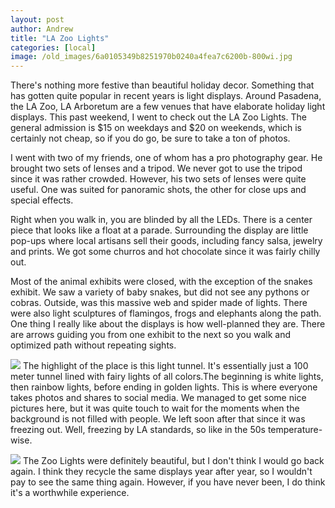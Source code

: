 ```yaml
---
layout: post
author: Andrew
title: "LA Zoo Lights"
categories: [local]
image: /old_images/6a0105349b8251970b0240a4fea7c6200b-800wi.jpg
---
```



There's nothing more festive than beautiful holiday decor. Something that has gotten quite popular in recent years is light displays. Around Pasadena, the LA Zoo, LA Arboretum are a few venues that have elaborate holiday light displays. This past weekend, I went to check out the LA Zoo Lights. The general admission is $15 on weekdays and $20 on weekends, which is certainly not cheap, so if you do go, be sure to take a ton of photos.

I went with two of my friends, one of whom has a pro photography gear. He brought two sets of lenses and a tripod. We never got to use the tripod since it was rather crowded. However, his two sets of lenses were quite useful. One was suited for panoramic shots, the other for close ups and special effects.

Right when you walk in, you are blinded by all the LEDs. There is a center piece that looks like a float at a parade. Surrounding the display are little pop-ups where local artisans sell their goods, including fancy salsa, jewelry and prints. We got some churros and hot chocolate since it was fairly chilly out. 

Most of the animal exhibits were closed, with the exception of the snakes exhibit. We saw a variety of baby snakes, but did not see any pythons or cobras. Outside, was this massive web and spider made of lights. There were also light sculptures of flamingos, frogs and elephants along the path. One thing I really like about the displays is how well-planned they are. There are arrows guiding you from one exhibit to the next so you walk and optimized path without repeating sights.


![](/old_images/6a0105349b8251970b0240a4da05ec200d-500wi.jpg) 
The highlight of the place is this light tunnel. It's essentially just a 100 meter tunnel lined with fairy lights of all colors.The beginning is white lights, then rainbow lights, before ending in golden lights. This is where everyone takes photos and shares to social media. We managed to get some nice pictures here, but it was quite touch to wait for the moments when the background is not filled with people. We left soon after that since it was freezing out. Well, freezing by LA standards, so like in the 50s temperature-wise.


![](/old_images/6a0105349b8251970b0240a4fea7c1200b-800wi.jpg)
The Zoo Lights were definitely beautiful, but I don't think I would go back again. I think they recycle the same displays year after year, so I wouldn't pay to see the same thing again. However, if you have never been, I do think it's a worthwhile experience.

